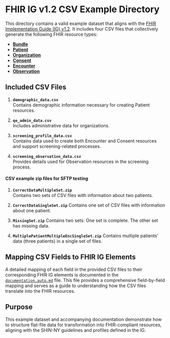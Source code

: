 # FHIR IG v1.2 CSV Example Directory

This directory contains a valid example dataset that aligns with the [FHIR Implementation Guide (IG) v1.2](https://shinny.org/us/ny/hrsn/index.html). It includes four CSV files that collectively generate the following FHIR resource types:

- **[Bundle](https://shinny.org/us/ny/hrsn/StructureDefinition-SHINNYBundleProfile.html)**
- **[Patient](https://shinny.org/us/ny/hrsn/StructureDefinition-shinny-patient.html)**
- **[Organization](https://shinny.org/us/ny/hrsn/StructureDefinition-shin-ny-organization.html)**
- **[Consent](https://shinny.org/us/ny/hrsn/StructureDefinition-shinny-Consent.html)**
- **[Encounter](https://shinny.org/us/ny/hrsn/StructureDefinition-shinny-encounter.html)**
- **[Observation](https://shinny.org/us/ny/hrsn/StructureDefinition-shinny-observation-screening-response.html)**

## Included CSV Files

1. **`demographic_data.csv`**  
   Contains demographic information necessary for creating Patient resources.
   
2. **`qe_admin_data.csv`**  
   Includes administrative data for organizations.

3. **`screening_profile_data.csv`**  
   Contains data used to create both Encounter and Consent resources and support screening-related processes.

4. **`screening_observation_data.csv`**  
   Provides details used for Observation resources in the screening process.

#### CSV example zip files for SFTP testing

1. **`CorrectDataMultipleSet.zip`**  
Contains two sets of CSV files with information about two patients.

2. **`CorrectDataSingleSet.zip`**
Contains one set of CSV files with information about one  patient.


3. **`MissingSet.zip`**
Contains two sets: One set is complete. The other set has missing data.


4. **`MultiplePatientMultipleEncSingleSet.zip`**
Contains multiple patients' data (three patients) in a single set of files.


## Mapping CSV Fields to FHIR IG Elements

A detailed mapping of each field in the provided CSV files to their corresponding FHIR IG elements is documented in the [`documentation.auto.md`](https://github.com/tech-by-design/polyglot-prime/blob/main/support/specifications/flat-file/documentation.auto.md) file. This file provides a comprehensive field-by-field mapping and serves as a guide to understanding how the CSV files translate into the FHIR resources.

## Purpose

This example dataset and accompanying documentation demonstrate how to structure flat-file data for transformation into FHIR-compliant resources, aligning with the SHIN-NY guidelines and profiles defined in the IG.
